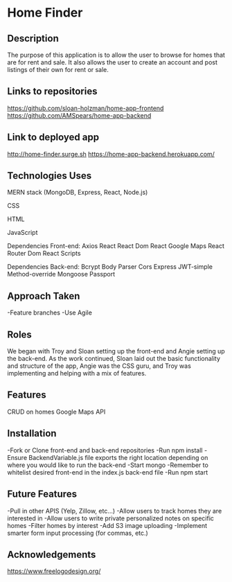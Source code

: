 # Home Finder

## Description

The purpose of this application is to allow the user to browse for homes that are for rent and sale. It also allows the user to create an account and post listings of their own for rent or sale.

## Links to repositories

https://github.com/sloan-holzman/home-app-frontend https://github.com/AMSpears/home-app-backend

## Link to deployed app

http://home-finder.surge.sh https://home-app-backend.herokuapp.com/

## Technologies Uses

MERN stack (MongoDB, Express, React, Node.js)

CSS

HTML

JavaScript

Dependencies Front-end: Axios React React Dom React Google Maps React Router Dom React Scripts

Dependencies Back-end: Bcrypt Body Parser Cors Express JWT-simple Method-override Mongoose Passport

## Approach Taken

-Feature branches -Use Agile

## Roles

We began with Troy and Sloan setting up the front-end and Angie setting up the back-end. As the work continued, Sloan laid out the basic functionality and structure of the app, Angie was the CSS guru, and Troy was implementing and helping with a mix of features.

## Features

CRUD on homes
Google Maps API

## Installation

-Fork or Clone front-end and back-end repositories
-Run npm install
-Ensure BackendVariable.js file exports the right location depending on where you would like to run the back-end
-Start mongo
-Remember to whitelist desired front-end in the index.js back-end file
-Run npm start

## Future Features

-Pull in other APIS (Yelp, Zillow, etc...)
-Allow users to track homes they are interested in
-Allow users to write private personalized notes on specific homes
-Filter homes by interest
-Add S3 image uploading
-Implement smarter form input processing (for commas, etc.)

## Acknowledgements

https://www.freelogodesign.org/
